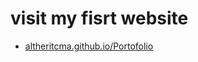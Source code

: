 # visit my fisrt website
- [altheritcma.github.io/Portofolio](https://altheritcma.github.io/Portofolio/)
